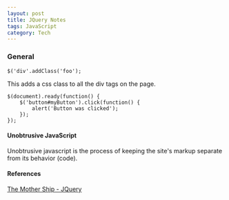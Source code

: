 ```yaml
---
layout: post
title: JQuery Notes
tags: JavaScript
category: Tech
---
```

### General ###

~~~
$('div'.addClass('foo');
~~~

This adds a css class to all the div tags on the page.  

~~~
$(document).ready(function() {
	$('button#myButton').click(function() {
		alert('Button was clicked');
	});
});  
~~~

#### Unobtrusive JavaScript ####

Unobtrusive javascript is the process of keeping the site's markup separate from its behavior (code).  

#### References ####

[The Mother Ship - JQuery](http://jquery.com/)  
